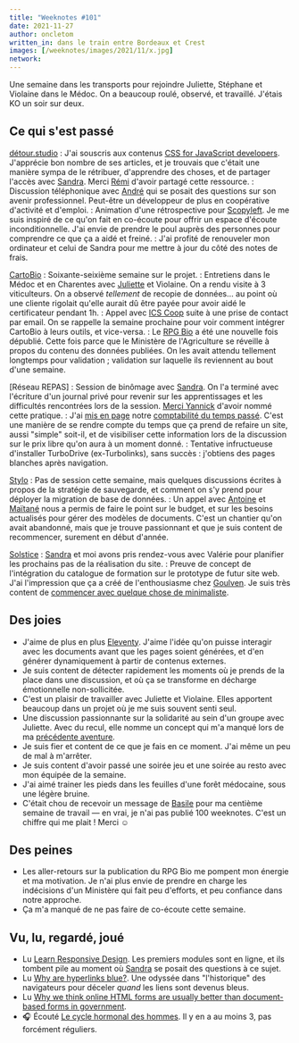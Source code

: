 ```yaml
---
title: "Weeknotes #101"
date: 2021-11-27
author: oncletom
written_in: dans le train entre Bordeaux et Crest
images: [/weeknotes/images/2021/11/x.jpg]
network:
---
```


Une semaine dans les transports pour rejoindre Juliette, Stéphane et Violaine dans le Médoc. On a beaucoup roulé, observé, et travaillé. J'étais KO un soir sur deux.

<!--more-->

## Ce qui s'est passé

[détour.studio]
: J'ai souscris aux contenus [CSS for JavaScript developers](https://courses.joshwcomeau.com/css-for-js). J'apprécie bon nombre de ses articles, et je trouvais que c'était une manière sympa de le rétribuer, d'apprendre des choses, et de partager l'accès avec [Sandra]. Merci [Rémi](https://mobile.twitter.com/HTeuMeuLeu) d'avoir partagé cette ressource.
: Discussion téléphonique avec [André](https://framagit.org/ah/) qui se posait des questions sur son avenir professionnel. Peut-être un développeur de plus en coopérative d'activité et d'emploi.
: Animation d'une rétrospective pour [Scopyleft](http://scopyleft.fr/). Je me suis inspiré de ce qu'on fait en co-écoute pour offrir un espace d'écoute inconditionnelle. J'ai envie de prendre le poul auprès des personnes pour comprendre ce que ça a aidé et freiné.
: J'ai profité de renouveler mon ordinateur et celui de Sandra pour me mettre à jour du côté des notes de frais.

[CartoBio]
: Soixante-seixième semaine sur le projet.
: Entretiens dans le Médoc et en Charentes avec [Juliette] et Violaine. On a rendu visite à 3 viticulteurs. On a observé _tellement_ de recopie de données… au point où une cliente rigolait qu'elle aurait dû être payée pour avoir aidé le certificateur pendant 1h.
: Appel avec [ICS Coop](https://ics-coop.fr/) suite à une prise de contact par email. On se rappelle la semaine prochaine pour voir comment intégrer CartoBio à leurs outils, et vice-versa.
: Le [RPG Bio](https://www.data.gouv.fr/fr/dataset/616d6531c2951bbe8bd97771) a été une nouvelle fois dépublié. Cette fois parce que le Ministère de l'Agriculture se réveille à propos du contenu des données publiées. On les avait attendu tellement longtemps pour validation ; validation sur laquelle ils reviennent au bout d'une semaine.

[Réseau REPAS]
: Session de binômage avec [Sandra]. On l'a terminé avec l'écriture d'un journal privé pour revenir sur les apprentissages et les difficultés rencontrées lors de la session. [Merci Yannick](/weeknotes/100/) d'avoir nommé cette pratique.
: J'ai [mis en page](https://reseau-repas.gitlab.io/compagnonnage-repas.org/credits/) notre [comptabilité du temps passé](https://gitlab.com/reseau-repas/compagnonnage-repas.org/-/blob/main/le-temps-qui-passe.csv). C'est une manière de se rendre compte du temps que ça prend de refaire un site, aussi "simple" soit-il, et de visibiliser cette information lors de la discussion sur le prix libre qu'on aura à un moment donné.
: Tentative infructueuse d'installer TurboDrive (ex-Turbolinks), sans succès : j'obtiens des pages blanches après navigation.

[Stylo]
: Pas de session cette semaine, mais quelques discussions écrites à propos de la stratégie de sauvegarde, et comment on s'y prend pour déployer la migration de base de données.
: Un appel avec [Antoine] et [Maïtané] nous a permis de faire le point sur le budget, et sur les besoins actualisés pour gérer des modèles de documents. C'est un chantier qu'on avait abandonné, mais que je trouve passionnant et que je suis content de recommencer, surement en début d'année.

[Solstice]
: [Sandra] et moi avons pris rendez-vous avec Valérie pour planifier les prochains pas de la réalisation du site.
: Preuve de concept de l'intégration du catalogue de formation sur le prototype de futur site web. J'ai l'impression que ça a créé de l'enthousiasme chez [Goulven](https://pro.userland.fr/). Je suis très content de [commencer avec quelque chose de minimaliste](https://gitlab.com/solstice.coop/www/-/commit/cb2a6dcf7b1409c8bf909ce552a299fbc5d33db4).

## Des joies

- J'aime de plus en plus [Eleventy](https://www.11ty.dev/). J'aime l'idée qu'on puisse interagir avec les documents avant que les pages soient générées, et d'en générer dynamiquement à partir de contenus externes.
- Je suis content de détecter rapidement les moments où je prends de la place dans une discussion, et où ça se transforme en décharge émotionnelle non-sollicitée.
- C'est un plaisir de travailler avec Juliette et Violaine. Elles apportent beaucoup dans un projet où je me suis souvent senti seul.
- Une discussion passionnante sur la solidarité au sein d'un groupe avec Juliette. Avec du recul, elle nomme un concept qui m'a manqué lors de ma [précédente aventure](https://dtc-innovation.github.io).
- Je suis fier et content de ce que je fais en ce moment. J'ai même un peu de mal à m'arrêter.
- Je suis content d'avoir passé une soirée jeu et une soirée au resto avec mon équipée de la semaine.
- J'ai aimé trainer les pieds dans les feuilles d'une forêt médocaine, sous une légère bruine.
- C'était chou de recevoir un message de [Basile] pour ma centième semaine de travail — en vrai, je n'ai pas publié 100 weeknotes. C'est un chiffre qui me plait ! Merci ☺️

## Des peines

- Les aller-retours sur la publication du RPG Bio me pompent mon énergie et ma motivation. Je n'ai plus envie de prendre en charge les indécisions d'un Ministère qui fait peu d'efforts, et peu confiance dans notre approche.
- Ça m'a manqué de ne pas faire de co-écoute cette semaine.

## Vu, lu, regardé, joué

- Lu [Learn Responsive Design](https://web.dev/learn/design/). Les premiers modules sont en ligne, et ils tombent pile au moment où [Sandra] se posait des questions à ce sujet.
- Lu [Why are hyperlinks blue?](https://blog.mozilla.org/en/internet-culture/deep-dives/why-are-hyperlinks-blue/). Une odyssée dans "l'historique" des navigateurs pour déceler _quand_ les liens sont devenus bleus.
- Lu [Why we think online HTML forms are usually better than document-based forms in government](https://gds.blog.gov.uk/2021/11/17/why-we-think-online-html-forms-are-usually-better-than-document-based-forms-in-government/).
- 🎧 Écouté [Le cycle hormonal des hommes](https://www.journaldequebec.com/2020/11/27/balado-le-cycle-hormonal-des-hommes--ce-que-lon-sait). Il y en a au moins 3, pas forcément réguliers.

[détour.studio]: /
[Solstice]: https://solstice.coop/
[Stylo]: https://github.com/EcrituresNumeriques/stylo
[CartoBio]: https://cartobio.org/
[EditAdapt]: http://editadapt.fr/
[Usine Vivante]: https://www.usinevivante.org
[La Zone]: http://la.zone
[YesWiki]: https://yeswiki.net
[NatureProgres]: http://np26.fr/

[Noémie]: https://noemiegirard.co
[Sandra]: https://sandrakpodar.net/
[Juliette]: https://twitter.com/ju_net01
[Sofia]: https://twitter.com/sofiaboulaarab
[Guillaume]: https://www.yuzutech.fr/
[Antoine]: https://www.quaternum.net/
[Yannick]: https://elsif.fr/
[Basile]: https://basilesimon.fr/
[Maïtané]: https://maiwann.net/
[Laurent]: https://cocotier.xyz/
[Audrey]: https://fr.linkedin.com/in/audreybramy

